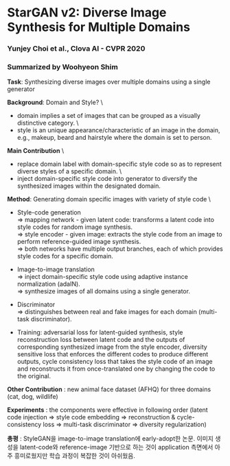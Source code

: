 # StarGAN v2: Diverse Image Synthesis for Multiple Domains 
### Yunjey Choi et al., Clova AI - CVPR 2020
### Summarized by Woohyeon Shim
	
**Task**: Synthesizing diverse images over multiple domains using a single generator

**Background**: Domain and Style? \
* domain implies a set of images that can be grouped as a visually distinctive category. \
* style is an unique appearance/characteristic of an image in the domain, e.g., makeup, beard and hairstyle where the domain is set to person.
	
**Main Contribution** \
* replace domain label with domain-specific style code so as to represent diverse styles of a specific domain. \
* inject domain-specific style code into generator to diversify the synthesized images within the designated domain.
	
**Method**: Generating domain specific images with variety of style code \
* Style-code generation \
⇒ mapping network - given latent code: transforms a latent code into style codes for random image synthesis. \
⇒ style encoder - given image: extracts the style code from an image to perform reference-guided image synthesis. \
⇒ both networks have multiple output branches, each of which provides style codes for a specific domain.

* Image-to-image translation \
⇒ inject domain-specific style code using adaptive instance normalization (adaIN). \
⇒ synthesize images of all domains using a single generator.
		
* Discriminator	\
⇒ distinguishes between real and fake images for each domain (multi-task discriminator).
				
* Training: adversarial loss for latent-guided synthesis, style reconstruction loss between latent code and the outputs of corresponding synthesized image from the style encoder, diversity sensitive loss that enforces the different codes to produce different outputs, cycle consistency loss that takes the style code of an image and reconstructs it from once-translated one by changing the code to the original.
		
**Other Contribution** : new animal face dataset (AFHQ) for three domains (cat, dog, wildlife)

**Experiments** : the components were effective in following order (latent code injection ⇒ style code embedding ⇒ reconstruction & cycle-consistency loss ⇒ multi-task discriminator ⇒ diversity regularization)
	
**총평** : StyleGAN을 image-to-image translation에 early-adopt한 논문. 이미지 생성을 latent-code와 reference-image 기반으로 하는 것이 application 측면에서 아주 흥미로웠지만 학습 과정이 복잡한 것이 아쉬웠음.
